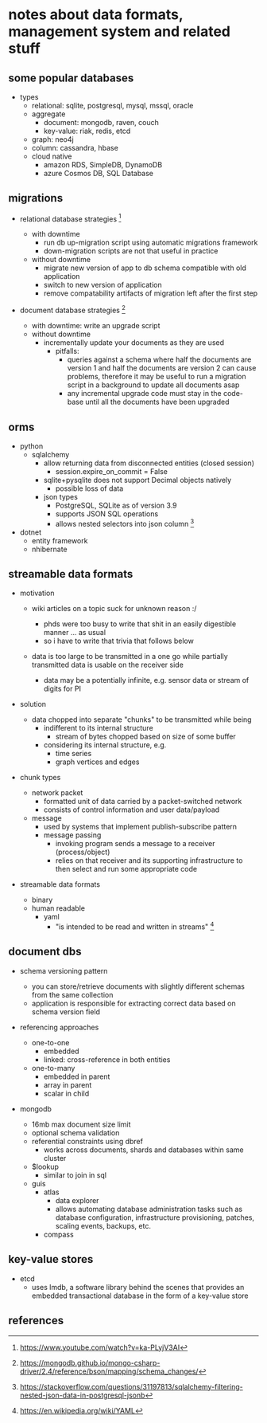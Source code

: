 # notes about data formats, management system and related stuff

## some popular databases

- types
  - relational: sqlite, postgresql, mysql, mssql, oracle
  - aggregate
    - document: mongodb, raven, couch
    - key-value: riak, redis, etcd
  - graph: neo4j
  - column: cassandra, hbase
  - cloud native
    - amazon RDS, SimpleDB, DynamoDB
    - azure Cosmos DB, SQL Database


## migrations

- relational database strategies [^3]
  - with downtime
    - run db up-migration script using automatic migrations framework
    - down-migration scripts are not that useful in practice
  - without downtime
    - migrate new version of app to db schema compatible with old application
    - switch to new version of application
    - remove compatability artifacts of migration left after the first step
  
- document database strategies [^4]
  - with downtime: write an upgrade script
  - without downtime
    - incrementally update your documents as they are used
      - pitfalls: 
        - queries against a schema where half the documents are version 1 
          and half the documents are version 2 can cause problems, therefore it may be 
          useful to run a migration script in a background to update all documents asap
        - any incremental upgrade code must stay in the code-base until all the documents have been upgraded


## orms

- python
  - sqlalchemy
    - allow returning data from disconnected entities (closed session)
      - session.expire_on_commit = False
    - sqlite+pysqlite does not support Decimal objects natively
      - possible loss of data
    - json types
      - PostgreSQL, SQLite as of version 3.9
      - supports JSON SQL operations
      - allows nested selectors into json column [^2]
- dotnet
  - entity framework
  - nhibernate


## streamable data formats

- motivation
  - wiki articles on a topic suck for unknown reason :/
    - phds were too busy to write that shit in an easily digestible manner ... as usual
    - so i have to write that trivia that follows below

  - data is too large to be transmitted in a one go while partially transmitted data is usable on the receiver side
    - data may be a potentially infinite, e.g. sensor data or stream of digits for PI

- solution
  - data chopped into separate "chunks" to be transmitted while being
    - indifferent to its internal structure
      - stream of bytes chopped based on size of some buffer
    - considering its internal structure, e.g.
      - time series
      - graph vertices and edges

- chunk types
  - network packet
    - formatted unit of data carried by a packet-switched network
    - consists of control information and user data/payload
  - message
    - used by systems that implement publish-subscribe pattern
    - message passing
      - invoking program sends a message to a receiver (process/object)
      - relies on that receiver and its supporting infrastructure to then select and run some appropriate code

- streamable data formats
  - binary
  - human readable
    - yaml
        - "is intended to be read and written in streams" [^1]


## document dbs

- schema versioning pattern
  - you can store/retrieve documents with slightly different schemas from the same collection
  - application is responsible for extracting correct data based on schema version field

- referencing approaches
  - one-to-one
    - embedded
    - linked: cross-reference in both entities
  - one-to-many
    - embedded in parent
    - array in parent
    - scalar in child

- mongodb
  - 16mb max document size limit
  - optional schema validation
  - referential constraints using dbref
    - works across documents, shards and databases within same cluster
  - $lookup
    - similar to join in sql
  - guis
    - atlas
      - data explorer
      - allows automating database administration tasks such as database configuration, 
        infrastructure provisioning, patches, scaling events, backups, etc.
    - compass

## key-value stores

- etcd
  - uses lmdb, a software library behind the scenes that provides an embedded 
    transactional database in the form of a key-value store



## references

[^1]: https://en.wikipedia.org/wiki/YAML
[^2]: https://stackoverflow.com/questions/31197813/sqlalchemy-filtering-nested-json-data-in-postgresql-jsonb
[^3]: https://www.youtube.com/watch?v=ka-PLyjV3AI
[^4]: https://mongodb.github.io/mongo-csharp-driver/2.4/reference/bson/mapping/schema_changes/
